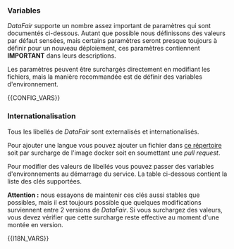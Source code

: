 ### Variables

*DataFair* supporte un nombre assez important de paramètres qui sont documentés ci-dessous. Autant que possible nous définissons des valeurs par défaut sensées, mais certains paramètres seront presque toujours à définir pour un nouveau déploiement, ces paramètres contiennent **IMPORTANT** dans leurs descriptions.

Les paramètres peuvent être surchargés directement en modifiant les fichiers, mais la manière recommandée est de définir des variables d'environnement.

{{CONFIG_VARS}}

### Internationalisation

Tous les libellés de *DataFair* sont externalisés et internationalisés.

Pour ajouter une langue vous pouvez ajouter un fichier dans [ce répertoire](https://github.com/koumoul-dev/data-fair/tree/master/i18n) soit par surcharge de l'image docker soit en soumettant une *pull request*.

Pour modifier des valeurs de libellés vous pouvez passer des variables d'environnements au démarrage du service. La table ci-dessous contient la liste des clés supportées.

**Attention :** nous essayons de maintenir ces clés aussi stables que possibles, mais il est toujours possible que quelques modifications surviennent entre 2 versions de *DataFair*. Si vous surchargez des valeurs, vous devez vérifier que cette surcharge reste effective au moment d'une montée en version.

{{I18N_VARS}}
